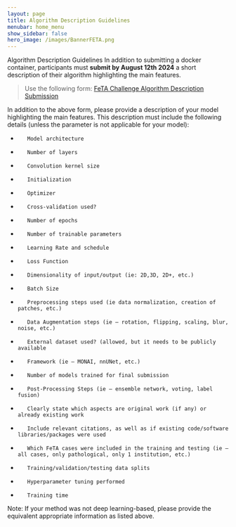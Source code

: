 ```yaml
---
layout: page
title: Algorithm Description Guidelines
menubar: home_menu
show_sidebar: false
hero_image: /images/BannerFETA.png
---
```


Algorithm Description Guidelines
In addition to submitting a docker container, participants must **submit by August 12th 2024** a short description of their algorithm highlighting the main features. 

> Use the following form: [FeTA Challenge Algorithm Description Submission](https://unils-my.sharepoint.com/:w:/g/personal/meritxell_bachcuadra_unil_ch/Ee8SkAh6LoNMqFlB5BUD7tABtUELTviEo4CrlpcvH7UHPg?e=JenG4Q)

In addition to the above form, please provide a description of your model highlighting the main features. This description must include the following details (unless the parameter is not applicable for your model):

-        Model architecture

-        Number of layers

-        Convolution kernel size

-        Initialization

-        Optimizer

-        Cross-validation used?

-        Number of epochs

-        Number of trainable parameters

-        Learning Rate and schedule

-        Loss Function

-        Dimensionality of input/output (ie: 2D,3D, 2D+, etc.)

-        Batch Size

-        Preprocessing steps used (ie data normalization, creation of patches, etc.)

-        Data Augmentation steps (ie – rotation, flipping, scaling, blur, noise, etc.)

-        External dataset used? (allowed, but it needs to be publicly available

-        Framework (ie – MONAI, nnUNet, etc.)

-        Number of models trained for final submission

-        Post-Processing Steps (ie – ensemble network, voting, label fusion)

-        Clearly state which aspects are original work (if any) or already existing work

-        Include relevant citations, as well as if existing code/software libraries/packages were used

-        Which FeTA cases were included in the training and testing (ie – all cases, only pathological, only 1 institution, etc.)

-        Training/validation/testing data splits

-        Hyperparameter tuning performed

-        Training time

 

Note: If your method was not deep learning-based, please provide the equivalent appropriate information as listed above. 